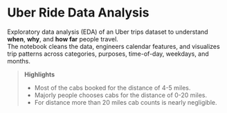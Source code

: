 # Uber Ride Data Analysis

Exploratory data analysis (EDA) of an Uber trips dataset to understand **when**, **why**, and **how far** people travel.  
The notebook cleans the data, engineers calendar features, and visualizes trip patterns across categories, purposes, time-of-day, weekdays, and months.

> **Highlights**
> - Most of the cabs booked for the distance of 4-5 miles.
> - Majorly people chooses cabs for the distance of 0-20 miles.
> - For distance more than 20 miles cab counts is nearly negligible.
